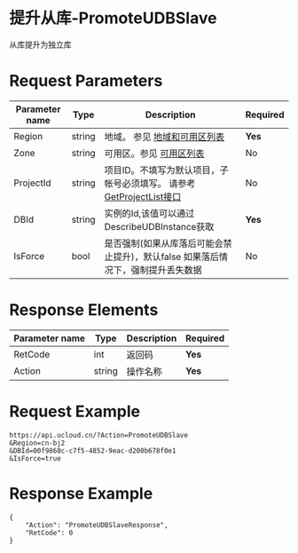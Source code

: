 # 提升从库-PromoteUDBSlave

从库提升为独立库

# Request Parameters
|Parameter name|Type|Description|Required|
|---|---|---|---|
|Region|string|地域。 参见 [地域和可用区列表](../summary/regionlist.html)|**Yes**|
|Zone|string|可用区。参见 [可用区列表](../summary/regionlist.html)|No|
|ProjectId|string|项目ID。不填写为默认项目，子帐号必须填写。 请参考[GetProjectList接口](../summary/get_project_list.html)|No|
|DBId|string|实例的Id,该值可以通过DescribeUDBInstance获取|**Yes**|
|IsForce|bool|是否强制(如果从库落后可能会禁止提升)，默认false 如果落后情况下，强制提升丢失数据|No|

# Response Elements
|Parameter name|Type|Description|Required|
|---|---|---|---|
|RetCode|int|返回码|**Yes**|
|Action|string|操作名称|**Yes**|

# Request Example
```
https://api.ucloud.cn/?Action=PromoteUDBSlave
&Region=cn-bj2
&DBId=00f9868c-c7f5-4852-9eac-d200b678f0e1
&IsForce=true                             
```

# Response Example
```
{
    "Action": "PromoteUDBSlaveResponse", 
    "RetCode": 0
}
```


